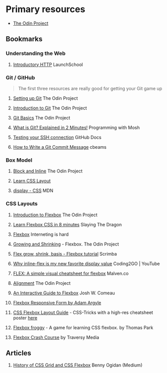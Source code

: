 # Primary resources

- [The Odin Project](https://www.theodinproject.com/)

## Bookmarks
### Understanding the Web
1. [Introductory HTTP](https://launchschool.com/books/http/read/introduction) LaunchSchool

### Git / GitHub
> The first three resources are really good for getting your Git game up
1. [Setting up Git](https://www.theodinproject.com/lessons/foundations-setting-up-git) The Odin Project

2. [Introduction to Git](https://www.theodinproject.com/lessons/foundations-introduction-to-git) The Odin Project

3. [Git Basics](https://www.theodinproject.com/lessons/foundations-git-basics) The Odin Project

4. [What is Git? Explained in 2 Minutes!](https://www.youtube.com/watch?v=2ReR1YJrNOM) Programming with Mosh

5. [Testing your SSH connection](https://docs.github.com/en/authentication/connecting-to-github-with-ssh/testing-your-ssh-connection?platform=linux) GitHub Docs

6. [How to Write a Git Commit Message](https://cbea.ms/git-commit/) cbeams

### Box Model
1. [Block and Inline](https://www.theodinproject.com/lessons/foundations-block-and-inline) The Odin Project

2. [Learn CSS Layout](https://learnlayout.com/no-layout.html)

3. [display - CSS](https://developer.mozilla.org/en-US/docs/Web/CSS/display) MDN


### CSS Layouts
1. [Introduction to Flexbox](https://www.theodinproject.com/lessons/foundations-introduction-to-flexbox) The Odin Project

2. [Learn Flexbox CSS in 8 minutes](https://www.youtube.com/watch?v=phWxA89Dy94) Slaying The Dragon

3. [Flexbox](https://internetingishard.netlify.app/html-and-css/flexbox/#setup) Interneting is hard

4. [Growing and Shrinking](https://www.theodinproject.com/lessons/foundations-growing-and-shrinking#what-is-flex-auto) - Flexbox. The Odin Project

5. [Flex grow, shrink, basis - Flexbox tutorial](https://scrimba.com/learn-flexbox-c0k/~09) Scrimba

6. [Why inline-flex is my new favorite display value](https://www.youtube.com/watch?v=Xo3vyx2KSK8) Coding2GO | YouTube

7. [FLEX: A simple visual cheatsheet for flexbox](https://flexbox.malven.co/) Malven.co

8. [Alignment](https://www.theodinproject.com/lessons/foundations-alignment#introduction) The Odin Project

9. [An Interactive Guide to Flexbox](https://www.joshwcomeau.com/css/interactive-guide-to-flexbox/) Josh W. Comeau

10. [Flexbox Responsive Form by Adam Argyle](https://codepen.io/argyleink/pen/LYEegOO)

11. [CSS Flexbox Layout Guide](https://css-tricks.com/snippets/css/a-guide-to-flexbox/) - CSS-Tricks with a high-res cheatsheet poster [here](https://css-tricks.com/wp-content/uploads/2022/02/css-flexbox-poster.png)

12. [Flexbox froggy](https://flexboxfroggy.com/) - A game for learning CSS flexbox. by Thomas Park

13. [Flexbox Crash Course](https://www.youtube.com/watch?v=3YW65K6LcIA) by Traversy Media

## Articles
1. [History of CSS Grid and CSS Flexbox](https://medium.com/@BennyOgidan/history-of-css-grid-and-css-flexbox-658ae6cfe6d2) Benny Ogidan (Medium)

<!-- ### Podcasts -->

<!-- ## Helpful Articles -->

<!-- ## Projects and Ideas

## Other resources
1. [CodeNewbie - #100DaysOfCode Slack Channel](https://codenewbie.typeform.com/to/uwsWlZ)

## Books (both coding and non-coding)

### Non-Coding

### Coding
1. "Professional Node.js" by Teixeira
2. ["Eloquent Javascript" by Marijn Haverbeke](http://eloquentjavascript.net/) - available online (free) & as a paperback
3. "Mastering JavaScript" by Ved Antani

## Contents
* [Rules](rules.md)
* [Log - click here to see my progress](log.md)
* [FAQ](FAQ.md)
* [Resources](resources.md) -->